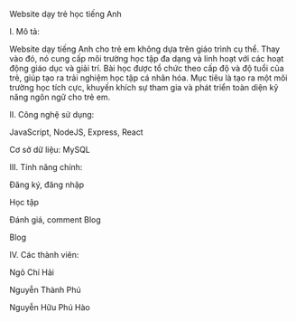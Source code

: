 Website dạy trẻ học tiếng Anh

I. Mô tả:


Website dạy tiếng Anh cho trẻ em không dựa trên giáo trình cụ thể. Thay vào đó, nó cung cấp môi trường học tập đa dạng và linh hoạt với các hoạt động giáo dục và giải trí. Bài học được tổ chức theo cấp độ và độ tuổi của trẻ, giúp tạo ra trải nghiệm học tập cá nhân hóa. Mục tiêu là tạo ra một môi trường học tích cực, khuyến khích sự tham gia và phát triển toàn diện kỹ năng ngôn ngữ cho trẻ em.

II. Công nghệ sử dụng:

JavaScript, NodeJS, Express, React

Cơ sở dữ liệu: MySQL

III. Tính năng chính:

Đăng ký, đăng nhập 

Học tập

Đánh giá, comment Blog


Blog

IV. Các thành viên:

Ngô Chí Hải

Nguyễn Thành Phú

Nguyễn Hữu Phú Hào
